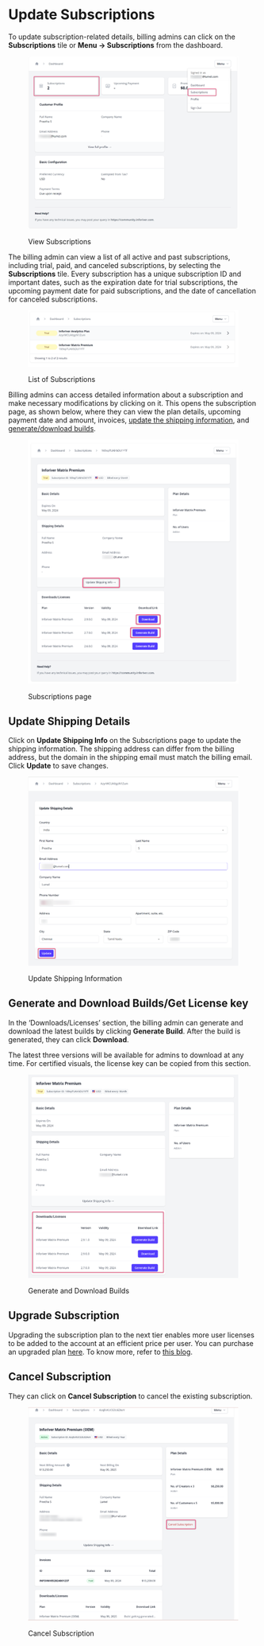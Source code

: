 # Update Subscriptions

To update subscription-related details, billing admins can click on the **Subscriptions** tile or **Menu → Subscriptions** from the dashboard.

<figure><img src="../../../../.gitbook/assets/12. update subscription info.png" alt=""><figcaption><p>View Subscriptions</p></figcaption></figure>

The billing admin can view a list of all active and past subscriptions, including trial, paid, and canceled subscriptions, by selecting the **Subscriptions** tile. Every subscription has a unique subscription ID and important dates, such as the expiration date for trial subscriptions, the upcoming payment date for paid subscriptions, and the date of cancellation for canceled subscriptions.

<figure><img src="../../../../.gitbook/assets/13. subscription list.png" alt=""><figcaption><p>List of Subscriptions</p></figcaption></figure>

Billing admins can access detailed information about a subscription and make necessary modifications by clicking on it. This opens the subscription page, as shown below, where they can view the plan details, upcoming payment date and amount, invoices, [update the shipping information](update-subscriptions.md#update-shipping-details), and [generate/download builds](update-subscriptions.md#generate-and-download-builds-get-license-key).&#x20;

<figure><img src="../../../../.gitbook/assets/14. subscription page.png" alt=""><figcaption><p>Subscriptions page</p></figcaption></figure>

## Update Shipping Details&#x20;

Click on **Update Shipping Info** on the Subscriptions page to update the shipping information. The shipping address can differ from the billing address, but the domain in the shipping email must match the billing email. Click **Update** to save changes.

<figure><img src="../../../../.gitbook/assets/15. update shipping info.png" alt=""><figcaption><p>Update Shipping Information</p></figcaption></figure>

## Generate and Download Builds/Get License key &#x20;

In the ‘Downloads/Licenses’ section, the billing admin can generate and download the latest builds by clicking **Generate Build**. After the build is generated, they can click **Download**. &#x20;

The latest three versions will be available for admins to download at any time. For certified visuals, the license key can be copied from this section.&#x20;

<figure><img src="../../../../.gitbook/assets/16. generateand download builds.png" alt=""><figcaption><p>Generate and Download Builds</p></figcaption></figure>

## Upgrade Subscription&#x20;

Upgrading the subscription plan to the next tier enables more user licenses to be added to the account at an efficient price per user. You can purchase an upgraded plan [here](https://appsource.microsoft.com/en-us/product/power-bi-visuals/xviz.inforiver-premium?tab=PlansAndPrice). To know more, refer to [this blog](https://inforiver.com/blog/general/upgrade-subscription-plan-user-licenses/).&#x20;

## Cancel Subscription&#x20;

They can click on **Cancel Subscription** to cancel the existing subscription.&#x20;

<figure><img src="../../../../.gitbook/assets/17. cancel subscription.png" alt=""><figcaption><p>Cancel Subscription</p></figcaption></figure>

